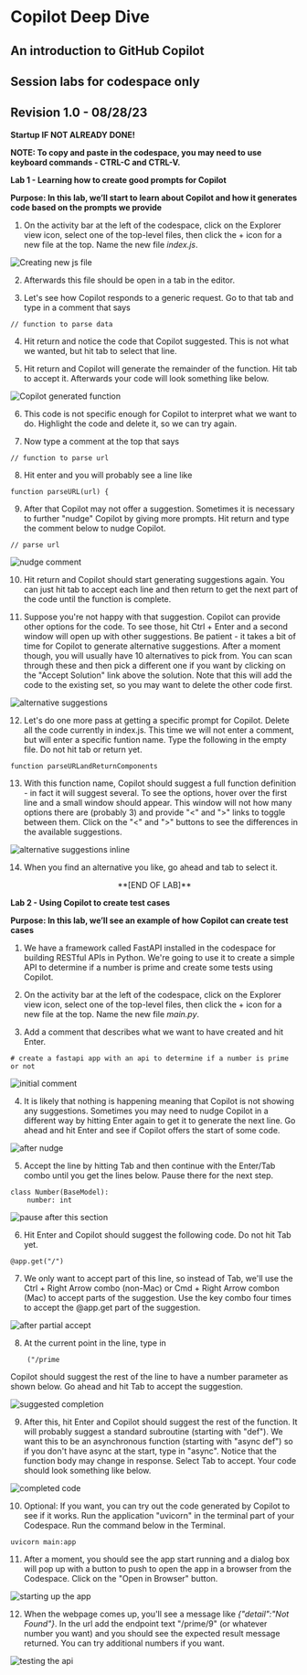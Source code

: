 # Copilot Deep Dive
## An introduction to GitHub Copilot
## Session labs for codespace only
## Revision 1.0 - 08/28/23

**Startup IF NOT ALREADY DONE!**

**NOTE: To copy and paste in the codespace, you may need to use keyboard commands - CTRL-C and CTRL-V.**

**Lab 1 - Learning how to create good prompts for Copilot**

**Purpose: In this lab, we’ll start to learn about Copilot and how it generates code based on the prompts we provide**

1. On the activity bar at the left of the codespace, click on the Explorer view icon, select one of the top-level files, then click the + icon for a new file at the top.
   Name the new file *index.js*.
   
![Creating new js file](./images/cdd1.png?raw=true "Creating new js file")

2. Afterwards this file should be open in a tab in the editor.

3. Let's see how Copilot responds to a generic request. Go to that tab and type in a comment that says

```
// function to parse data
```
4. Hit return and notice the code that Copilot suggested. This is not what we wanted, but hit tab to select that line.
   
5. Hit return and Copilot will generate the remainder of the function.  Hit tab to accept it. Afterwards your code will look something like below.

![Copilot generated function](./images/cdd2.png?raw=true "Copilot generated function")
   
6. This code is not specific enough for Copilot to interpret what we want to do.  Highlight the code and delete it, so we can try again.

7. Now type a comment at the top that says

```
// function to parse url
```
8. Hit enter and you will probably see a line like

```
function parseURL(url) {
```

9. After that Copilot may not offer a suggestion.  Sometimes it is necessary to further "nudge" Copilot by giving more prompts. Hit return and type the comment below to nudge Copilot.

```
// parse url
```
![nudge comment](./images/cdd3.png?raw=true "nudge comment")   

10. Hit return and Copilot should start generating suggestions again. You can just hit tab to accept each line and then return to get the next part of the code until the function is complete.

11. Suppose you're not happy with that suggestion. Copilot can provide other options for the code. To see those, hit Ctrl + Enter and a second window will open up with other suggestions.
Be patient - it takes a bit of time for Copilot to generate alternative suggestions. After a moment though, you will usually have 10 alternatives to pick from.
You can scan through these and then pick a different one if you want by clicking on the "Accept Solution" link above the solution.  Note that this will add the code to the existing set, so you may want to delete the other code first.

![alternative suggestions](./images/cdd4.png?raw=true "alternative suggestions")   

12. Let's do one more pass at getting a specific prompt for Copilot. Delete all the code currently in index.js. This time we will not enter a comment, but will enter a specific funtion name.
Type the following in the empty file.  Do not hit tab or return yet.

```
function parseURLandReturnComponents
```

13.  With this function name, Copilot should suggest a full function definition - in fact it will suggest several.  To see the options, hover over the first line and a small window should appear.
This window will not how many options there are (probably 3) and provide "<" and ">" links to toggle between them.  Click on the "<" and ">" buttons to see the differences in the available suggestions.

![alternative suggestions inline](./images/cdd5.png?raw=true "alternative suggestions inline")   

14. When you find an alternative you like, go ahead and tab to select it.

 <p align="center">
**[END OF LAB]**
</p>

**Lab 2 - Using Copilot to create test cases**

**Purpose: In this lab, we’ll see an example of how Copilot can create test cases**

1. We have a framework called FastAPI installed in the codespace for building RESTful APIs in Python. We're going to use it to create a simple API to determine if a number is prime and create some tests using Copilot.
   
2. On the activity bar at the left of the codespace, click on the Explorer view icon, select one of the top-level files, then click the + icon for a new file at the top.
   Name the new file *main.py*.

3. Add a comment that describes what we want to have created and hit Enter.

```
# create a fastapi app with an api to determine if a number is prime or not
```
![initial comment](./images/cdd6.png?raw=true "initial comment")   

4. It is likely that nothing is happening meaning that Copilot is not showing any suggestions. Sometimes you may need to nudge Copilot in a different way by hitting Enter again to get it to generate the next line.  Go ahead and hit Enter and see if Copilot offers the start of some code.

![after nudge](./images/cdd7.png?raw=true "after nudge") 

5. Accept the line by hitting Tab and then continue with the Enter/Tab combo until you get the lines below. Pause there for the next step.

```
class Number(BaseModel):
    number: int
```
![pause after this section](./images/cdd8.png?raw=true "pause after this section") 


6.  Hit Enter and Copilot should suggest the following code.  Do not hit Tab yet.

```
@app.get("/")
```

7. We only want to accept part of this line, so instead of Tab, we'll use the Ctrl + Right Arrow combo (non-Mac) or Cmd + Right Arrow combon (Mac) to accept parts of the suggestion. Use the key combo four times to accept the @app.get part of the suggestion.

![after partial accept](./images/cdd9.png?raw=true "after partial accept") 

8. At the current point in the line, type in
```
    ("/prime
```
Copilot should suggest the rest of the line to have a number parameter as shown below. Go ahead and hit Tab to accept the suggestion.

![suggested completion](./images/cdd10.png?raw=true "suggested completion") 

9. After this, hit Enter and Copilot should suggest the rest of the function. It will probably suggest a standard subroutine (starting with "def").  We want this to be an asynchronous function (starting with "async def") so if you don't have async at the start, type in "async".  Notice that the function body may change in response.  Select Tab to accept. Your code should look something like below.

![completed code](./images/cdd11.png?raw=true "completed code") 

10. Optional: If you want, you can try out the code generated by Copilot to see if it works. Run the application "uvicorn" in the terminal part of your Codespace. Run the command below in the Terminal.

```
uvicorn main:app
```
11. After a moment, you should see the app start running and a dialog box will pop up with a button to push to open the app in a browser from the Codespace.  Click on the "Open in Browser" button.

![starting up the app](./images/cdd12.png?raw=true "starting up the app") 

12. When the webpage comes up, you'll see a message like *{"detail":"Not Found"}*. In the url add the endpoint text "/prime/9" (or whatever number you want) and you should see the expected result message returned. You can try additional numbers if you want.

![testing the api](./images/cdd13.png?raw=true "testing the api") 
